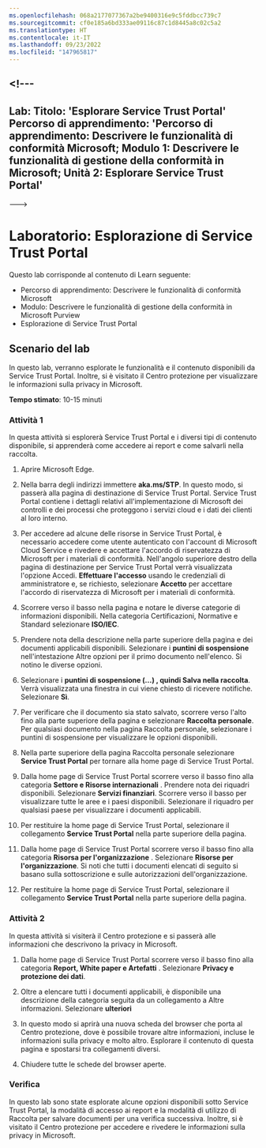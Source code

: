 ```yaml
---
ms.openlocfilehash: 068a2177077367a2be9400316e9c5fddbcc739c7
ms.sourcegitcommit: cf0e185a6bd333ae09116c87c1d8445a8c02c5a2
ms.translationtype: HT
ms.contentlocale: it-IT
ms.lasthandoff: 09/23/2022
ms.locfileid: "147965817"
---
```

<a name="---"></a><!---
---
Lab: Titolo: 'Esplorare Service Trust Portal' Percorso di apprendimento: 'Percorso di apprendimento: Descrivere le funzionalità di conformità Microsoft; Modulo 1: Descrivere le funzionalità di gestione della conformità in Microsoft; Unità 2: Esplorare Service Trust Portal'
---
--->

# <a name="lab-explore-the-service-trust-portal"></a>Laboratorio: Esplorazione di Service Trust Portal

Questo lab corrisponde al contenuto di Learn seguente:

- Percorso di apprendimento: Descrivere le funzionalità di conformità Microsoft
- Modulo: Descrivere le funzionalità di gestione della conformità in Microsoft Purview
- Esplorazione di Service Trust Portal

## <a name="lab-scenario"></a>Scenario del lab

In questo lab, verranno esplorate le funzionalità e il contenuto disponibili da Service Trust Portal. Inoltre, si è visitato il Centro protezione per visualizzare le informazioni sulla privacy in Microsoft.

**Tempo stimato**: 10-15 minuti

### <a name="task-1"></a>Attività 1

In questa attività si esplorerà Service Trust Portal e i diversi tipi di contenuto disponibile, si apprenderà come accedere ai report e come salvarli nella raccolta.

1. Aprire Microsoft Edge.

1. Nella barra degli indirizzi immettere **aka.ms/STP**. In questo modo, si passerà alla pagina di destinazione di Service Trust Portal. Service Trust Portal contiene i dettagli relativi all'implementazione di Microsoft dei controlli e dei processi che proteggono i servizi cloud e i dati dei clienti al loro interno.

1. Per accedere ad alcune delle risorse in Service Trust Portal, è necessario accedere come utente autenticato con l'account di Microsoft Cloud Service e rivedere e accettare l'accordo di riservatezza di Microsoft per i materiali di conformità. Nell'angolo superiore destro della pagina di destinazione per Service Trust Portal verrà visualizzata l'opzione Accedi.  **Effettuare l'accesso** usando le credenziali di amministratore e, se richiesto, selezionare **Accetto** per accettare l'accordo di riservatezza di Microsoft per i materiali di conformità.

1. Scorrere verso il basso nella pagina e notare le diverse categorie di informazioni disponibili. Nella categoria Certificazioni, Normative e Standard selezionare **ISO/IEC**.

1. Prendere nota della descrizione nella parte superiore della pagina e dei documenti applicabili disponibili.  Selezionare i **puntini di sospensione** nell'intestazione Altre opzioni per il primo documento nell'elenco.  Si notino le diverse opzioni.

1. Selezionare i **puntini di sospensione (…) , quindi Salva nella raccolta**.  Verrà visualizzata una finestra in cui viene chiesto di ricevere notifiche. Selezionare **Sì**.

1. Per verificare che il documento sia stato salvato, scorrere verso l'alto fino alla parte superiore della pagina e selezionare **Raccolta personale**.  Per qualsiasi documento nella pagina Raccolta personale, selezionare i puntini di sospensione per visualizzare le opzioni disponibili.

1. Nella parte superiore della pagina Raccolta personale selezionare **Service Trust Portal** per tornare alla home page di Service Trust Portal.

1. Dalla home page di Service Trust Portal scorrere verso il basso fino alla categoria **Settore e Risorse internazionali** .  Prendere nota dei riquadri disponibili.  Selezionare **Servizi finanziari**.  Scorrere verso il basso per visualizzare tutte le aree e i paesi disponibili.  Selezionare il riquadro per qualsiasi paese per visualizzare i documenti applicabili.

1. Per restituire la home page di Service Trust Portal, selezionare il collegamento **Service Trust Portal** nella parte superiore della pagina.

1. Dalla home page di Service Trust Portal scorrere verso il basso fino alla categoria **Risorsa per l'organizzazione** . Selezionare **Risorse per l'organizzazione**.  Si noti che tutti i documenti elencati di seguito si basano sulla sottoscrizione e sulle autorizzazioni dell'organizzazione.

1. Per restituire la home page di Service Trust Portal, selezionare il collegamento **Service Trust Portal** nella parte superiore della pagina.

### <a name="task-2"></a>Attività 2

In questa attività si visiterà il Centro protezione e si passerà alle informazioni che descrivono la privacy in Microsoft.

1. Dalla home page di Service Trust Portal scorrere verso il basso fino alla categoria **Report, White paper e Artefatti** . Selezionare **Privacy e protezione dei dati**.  

1. Oltre a elencare tutti i documenti applicabili, è disponibile una descrizione della categoria seguita da un collegamento a Altre informazioni.  Selezionare **ulteriori**

1. In questo modo si aprirà una nuova scheda del browser che porta al Centro protezione, dove è possibile trovare altre informazioni, incluse le informazioni sulla privacy e molto altro. Esplorare il contenuto di questa pagina e spostarsi tra collegamenti diversi.

1. Chiudere tutte le schede del browser aperte.

### <a name="review"></a>Verifica

In questo lab sono state esplorate alcune opzioni disponibili sotto Service Trust Portal, la modalità di accesso ai report e la modalità di utilizzo di Raccolta per salvare documenti per una verifica successiva.  Inoltre, si è visitato il Centro protezione per accedere e rivedere le informazioni sulla privacy in Microsoft.

